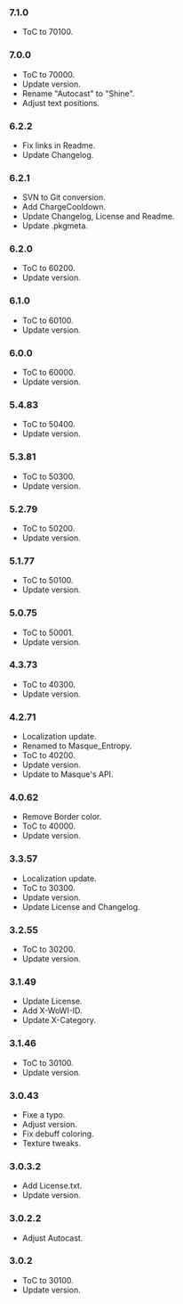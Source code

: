 ### 7.1.0 ###

- ToC to 70100.

### 7.0.0 ###

- ToC to 70000.
- Update version.
- Rename "Autocast" to "Shine".
- Adjust text positions.

### 6.2.2 ###

- Fix links in Readme.
- Update Changelog.

### 6.2.1 ###

- SVN to Git conversion.
- Add ChargeCooldown.
- Update Changelog, License and Readme.
- Update .pkgmeta.

### 6.2.0 ###

- ToC to 60200.
- Update version.

### 6.1.0 ###

- ToC to 60100.
- Update version.

### 6.0.0 ###

- ToC to 60000.
- Update version.

### 5.4.83 ###

- ToC to 50400.
- Update version.

### 5.3.81 ###

- ToC to 50300.
- Update version.

### 5.2.79 ###

- ToC to 50200.
- Update version.

### 5.1.77 ###

- ToC to 50100.
- Update version.

### 5.0.75 ###

- ToC to 50001.
- Update version.

### 4.3.73 ###

- ToC to 40300.
- Update version.

### 4.2.71 ###

- Localization update.
- Renamed to Masque_Entropy.
- ToC to 40200.
- Update version.
- Update to Masque's API.

### 4.0.62 ###

- Remove Border color.
- ToC to 40000.
- Update version.

### 3.3.57 ###

- Localization update.
- ToC to 30300.
- Update version.
- Update License and Changelog.

### 3.2.55 ###

- ToC to 30200.
- Update version.

### 3.1.49 ###

- Update License.
- Add X-WoWI-ID.
- Update X-Category.

### 3.1.46 ###

- ToC to 30100.
- Update version.

### 3.0.43 ###

- Fixe a typo.
- Adjust version.
- Fix debuff coloring.
- Texture tweaks.

### 3.0.3.2 ###

- Add License.txt.
- Update version.

### 3.0.2.2 ###

- Adjust Autocast.

### 3.0.2 ###

- ToC to 30100.
- Update version.
